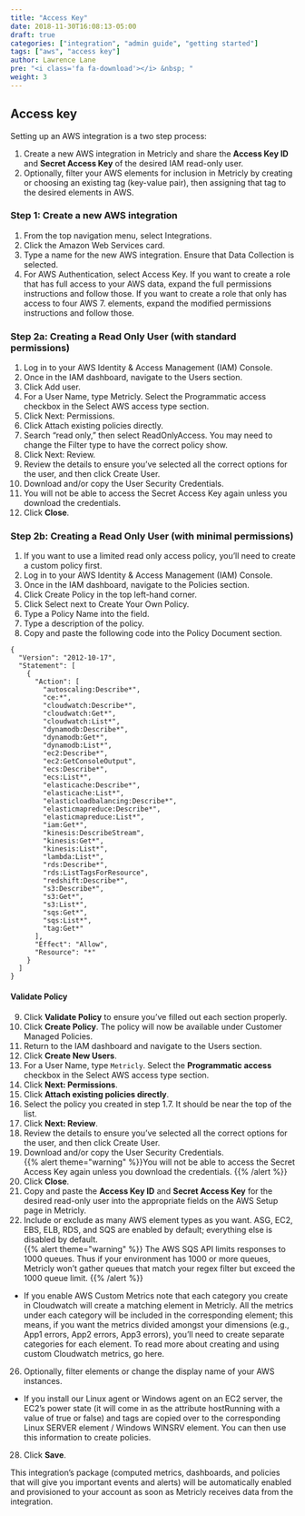 ```yaml
---
title: "Access Key"
date: 2018-11-30T16:08:13-05:00
draft: true
categories: ["integration", "admin guide", "getting started"]
tags: ["aws", "access key"]
author: Lawrence Lane
pre: "<i class='fa fa-download'></i> &nbsp; "
weight: 3
---
```

## Access key

Setting up an AWS integration is a two step process:  

1. Create a new AWS integration in Metricly and share the **Access Key ID** and **Secret Access Key** of the desired IAM read-only user.  
2. Optionally, filter your AWS elements for inclusion in Metricly by creating or choosing an existing tag (key-value pair), then assigning that tag to the desired elements in AWS.  

### Step 1: Create a new AWS integration
1. From the top navigation menu, select Integrations.  
2. Click the Amazon Web Services card.  
3. Type a name for the new AWS integration. Ensure that Data Collection is selected.  
4. For AWS Authentication, select Access Key. If you want to create a role that has full access to your AWS data, expand the full permissions instructions and follow those. If you want to create a role that only has access to four AWS 7. elements, expand the modified permissions instructions and follow those.  

### Step 2a: Creating a Read Only User (with standard permissions)
1. Log in to your AWS Identity & Access Management (IAM) Console.
2. Once in the IAM dashboard, navigate to the Users section.
3. Click Add user.  
4. For a User Name, type Metricly. Select the Programmatic access checkbox in the Select AWS access type section.  
5. Click Next: Permissions.  
6. Click Attach existing policies directly.  
7. Search “read only,” then select ReadOnlyAccess. You may need to change the  Filter type to have the correct policy show.  
8. Click Next: Review.  
9. Review the details to ensure you’ve selected all the correct options for the user, and then click Create User.  
10. Download and/or copy the User Security Credentials.  
11. You will not be able to access the Secret Access Key again unless you download the credentials.  
12. Click **Close**.  

### Step 2b: Creating a Read Only User (with minimal permissions)
1. If you want to use a limited read only access policy, you’ll need to create a custom policy first.
2. Log in to your AWS Identity & Access Management (IAM) Console.
3. Once in the IAM dashboard, navigate to the Policies section.
4. Click Create Policy in the top left-hand corner.
5. Click Select next to Create Your Own Policy.
6. Type a Policy Name into the field.
7. Type a description of the policy.
8. Copy and paste the following code into the Policy Document section.  

```
{
  "Version": "2012-10-17",
  "Statement": [
    {
      "Action": [
        "autoscaling:Describe*",
        "ce:*",
        "cloudwatch:Describe*",
        "cloudwatch:Get*",
        "cloudwatch:List*",
        "dynamodb:Describe*",
        "dynamodb:Get*",
        "dynamodb:List*",
        "ec2:Describe*",
        "ec2:GetConsoleOutput",
        "ecs:Describe*",
        "ecs:List*",
        "elasticache:Describe*",
        "elasticache:List*",
        "elasticloadbalancing:Describe*",
        "elasticmapreduce:Describe*",
        "elasticmapreduce:List*",
        "iam:Get*",
        "kinesis:DescribeStream",
        "kinesis:Get*",
        "kinesis:List*",
        "lambda:List*",
        "rds:Describe*",
        "rds:ListTagsForResource",
        "redshift:Describe*",
        "s3:Describe*",
        "s3:Get*",
        "s3:List*",
        "sqs:Get*",
        "sqs:List*",
        "tag:Get*"
      ],
      "Effect": "Allow",
      "Resource": "*"
    }
  ]
}
```
#### Validate Policy
9. Click **Validate Policy** to ensure you’ve filled out each section properly.  
10. Click **Create Policy**. The policy will now be available under Customer Managed Policies.  
11. Return to the IAM dashboard and navigate to the Users section.  
12. Click **Create New Users**.  
13. For a User Name, type `Metricly`. Select the **Programmatic access** checkbox in the Select AWS access type section.  
14. Click **Next: Permissions**.  
15. Click **Attach existing policies directly**.  
16. Select the policy you created in step 1.7. It should be near the top of the list.  
17. Click **Next: Review**.  
18. Review the details to ensure you’ve selected all the correct options for the user, and then click Create User.  
19. Download and/or copy the User Security Credentials.  
{{% alert theme="warning" %}}You will not be able to access the Secret Access Key again unless you download the credentials. {{% /alert %}}
21. Click **Close**.  
22. Copy and paste the **Access Key ID** and **Secret Access Key** for the desired read-only user into the appropriate fields on the AWS Setup page in Metricly.  
23. Include or exclude as many AWS element types as you want. ASG, EC2, EBS, ELB, RDS, and SQS are enabled by default; everything else is disabled by default.  
{{% alert theme="warning" %}} The AWS SQS API limits responses to 1000 queues. Thus if your environment has 1000 or more queues, Metricly won’t gather queues that match your regex filter but exceed the 1000 queue limit. {{% /alert %}}
 - If you enable AWS Custom Metrics note that each category you create in Cloudwatch will create a matching element in Metricly. All the metrics under each category will be included in the corresponding element; this means, if you want the metrics divided amongst your dimensions (e.g., App1 errors, App2 errors, App3 errors), you’ll need to create separate categories for each element. To read more about creating and using custom Cloudwatch metrics, go here.  
26. Optionally, filter elements or change the display name of your AWS instances.  
 - If you install our Linux agent or Windows agent on an EC2 server, the EC2’s power state (it will come in as the attribute hostRunning with a value of true or false) and tags are copied over to the corresponding Linux SERVER element / Windows WINSRV element. You can then use this information to create policies.  
28. Click **Save**.  

 This integration’s package (computed metrics, dashboards, and policies that will give you important events and alerts) will be automatically enabled and provisioned to your account as soon as Metricly receives data from the integration.  
